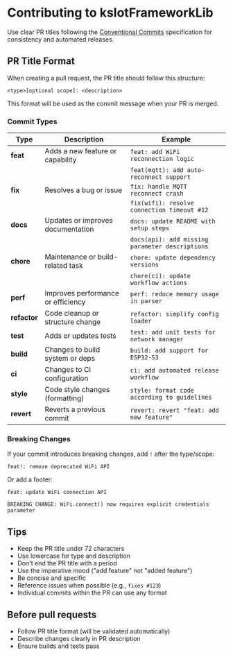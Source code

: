 # Contributing to ksIotFrameworkLib

Use clear PR titles following the [Conventional Commits](https://www.conventionalcommits.org/) specification for consistency and automated releases.

## PR Title Format

When creating a pull request, the PR title should follow this structure:

```
<type>[optional scope]: <description>
```

This format will be used as the commit message when your PR is merged.

### Commit Types

| Type       | Description                      | Example                                      |
|------------|----------------------------------|----------------------------------------------|
| **feat**   | Adds a new feature or capability | `feat: add WiFi reconnection logic`          |
|            |                                  | `feat(mqtt): add auto-reconnect support`     |
| **fix**    | Resolves a bug or issue          | `fix: handle MQTT reconnect crash`           |
|            |                                  | `fix(wifi): resolve connection timeout #12`  |
| **docs**   | Updates or improves documentation| `docs: update README with setup steps`       |
|            |                                  | `docs(api): add missing parameter descriptions` |
| **chore**  | Maintenance or build-related task| `chore: update dependency versions`          |
|            |                                  | `chore(ci): update workflow actions`         |
| **perf**   | Improves performance or efficiency| `perf: reduce memory usage in parser`       |
| **refactor**| Code cleanup or structure change| `refactor: simplify config loader`           |
| **test**   | Adds or updates tests            | `test: add unit tests for network manager`   |
| **build**  | Changes to build system or deps  | `build: add support for ESP32-S3`            |
| **ci**     | Changes to CI configuration      | `ci: add automated release workflow`         |
| **style**  | Code style changes (formatting)  | `style: format code according to guidelines` |
| **revert** | Reverts a previous commit        | `revert: revert "feat: add new feature"`     |

### Breaking Changes

If your commit introduces breaking changes, add `!` after the type/scope:

```
feat!: remove deprecated WiFi API
```

Or add a footer:

```
feat: update WiFi connection API

BREAKING CHANGE: WiFi.connect() now requires explicit credentials parameter
```

## Tips

- Keep the PR title under 72 characters
- Use lowercase for type and description
- Don't end the PR title with a period
- Use the imperative mood ("add feature" not "added feature")
- Be concise and specific
- Reference issues when possible (e.g., `fixes #123`)
- Individual commits within the PR can use any format

## Before pull requests

- Follow PR title format (will be validated automatically)
- Describe changes clearly in PR description
- Ensure builds and tests pass
